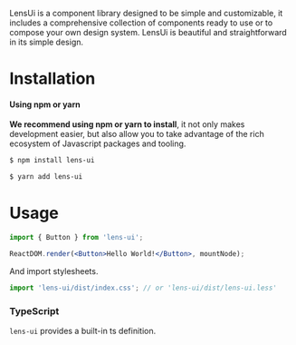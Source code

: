 

LensUi is a component library designed to be simple and customizable, it includes a comprehensive collection of components ready to use or to compose your own design system.
LensUi is beautiful and straightforward in its simple design.
# Installation
#### Using npm or yarn

**We recommend using npm or yarn to install**, it not only makes development easier, but also allow you to take advantage of the rich ecosystem of Javascript packages and tooling.

```bash
$ npm install lens-ui
```

```bash
$ yarn add lens-ui
```
# Usage

```jsx
import { Button } from 'lens-ui';

ReactDOM.render(<Button>Hello World!</Button>, mountNode);
```

And import stylesheets.

```jsx
import 'lens-ui/dist/index.css'; // or 'lens-ui/dist/lens-ui.less'
```

### TypeScript

`lens-ui` provides a built-in ts definition.
